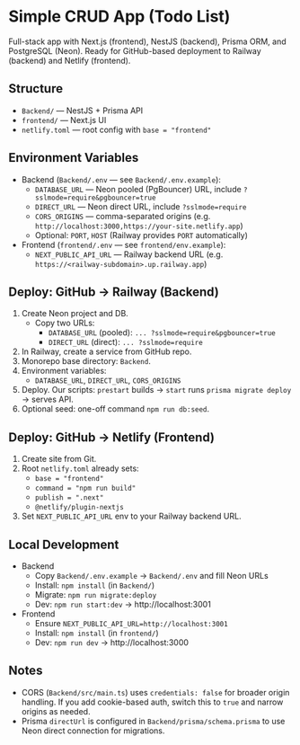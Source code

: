 # Simple CRUD App (Todo List)

Full-stack app with Next.js (frontend), NestJS (backend), Prisma ORM, and PostgreSQL (Neon). Ready for GitHub-based deployment to Railway (backend) and Netlify (frontend).

## Structure
- `Backend/` — NestJS + Prisma API
- `frontend/` — Next.js UI
- `netlify.toml` — root config with `base = "frontend"`

## Environment Variables
- Backend (`Backend/.env` — see `Backend/.env.example`):
  - `DATABASE_URL` — Neon pooled (PgBouncer) URL, include `?sslmode=require&pgbouncer=true`
  - `DIRECT_URL` — Neon direct URL, include `?sslmode=require`
  - `CORS_ORIGINS` — comma-separated origins (e.g. `http://localhost:3000,https://your-site.netlify.app`)
  - Optional: `PORT`, `HOST` (Railway provides `PORT` automatically)
- Frontend (`frontend/.env` — see `frontend/env.example`):
  - `NEXT_PUBLIC_API_URL` — Railway backend URL (e.g. `https://<railway-subdomain>.up.railway.app`)

## Deploy: GitHub → Railway (Backend)
1. Create Neon project and DB.
   - Copy two URLs:
     - `DATABASE_URL` (pooled): `... ?sslmode=require&pgbouncer=true`
     - `DIRECT_URL` (direct): `... ?sslmode=require`
2. In Railway, create a service from GitHub repo.
3. Monorepo base directory: `Backend`.
4. Environment variables:
   - `DATABASE_URL`, `DIRECT_URL`, `CORS_ORIGINS`
5. Deploy. Our scripts: `prestart` builds → `start` runs `prisma migrate deploy` → serves API.
6. Optional seed: one-off command `npm run db:seed`.

## Deploy: GitHub → Netlify (Frontend)
1. Create site from Git.
2. Root `netlify.toml` already sets:
   - `base = "frontend"`
   - `command = "npm run build"`
   - `publish = ".next"`
   - `@netlify/plugin-nextjs`
3. Set `NEXT_PUBLIC_API_URL` env to your Railway backend URL.

## Local Development
- Backend
  - Copy `Backend/.env.example` → `Backend/.env` and fill Neon URLs
  - Install: `npm install` (in `Backend/`)
  - Migrate: `npm run migrate:deploy`
  - Dev: `npm run start:dev` → http://localhost:3001
- Frontend
  - Ensure `NEXT_PUBLIC_API_URL=http://localhost:3001`
  - Install: `npm install` (in `frontend/`)
  - Dev: `npm run dev` → http://localhost:3000

## Notes
- CORS (`Backend/src/main.ts`) uses `credentials: false` for broader origin handling. If you add cookie-based auth, switch this to `true` and narrow origins as needed.
- Prisma `directUrl` is configured in `Backend/prisma/schema.prisma` to use Neon direct connection for migrations.
